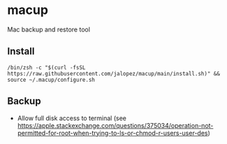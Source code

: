 # macup

Mac backup and restore tool

## Install

`/bin/zsh -c "$(curl -fsSL https://raw.githubusercontent.com/jalopez/macup/main/install.sh)" && source ~/.macup/configure.sh`

## Backup

- Allow full disk access to terminal (see https://apple.stackexchange.com/questions/375034/operation-not-permitted-for-root-when-trying-to-ls-or-chmod-r-users-user-des)
